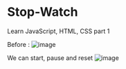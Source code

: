# Stop-Watch
Learn JavaScript, HTML, CSS part 1

Before :
![image](https://user-images.githubusercontent.com/111731207/193850251-8c68168a-e260-4361-9c95-039a44a0d95f.png)


We can start, pause and reset
![image](https://user-images.githubusercontent.com/111731207/193850523-de2ae36b-66bd-4ad6-b454-b9c09d5e9129.png)
